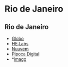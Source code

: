 # Rio de Janeiro

## Rio de Janeiro
* [Globo](http://dev.globo.com/)
* [HE:Labs](http://helabs.com/br/)
* [Nuuvem](http://www.nuuvem.com/)
* [Pipoca Digital](http://www.pipocadigital.com.br/)
* *[imago](http://www.imago.com.br/)
